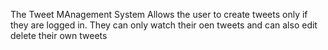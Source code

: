 The Tweet MAnagement System Allows the user to create tweets only if they are logged in. They can only watch their oen tweets and can also edit delete their own tweets
